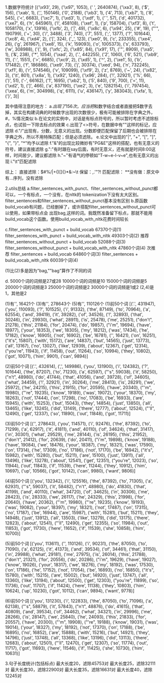 
1.数据字符统计
[('\x93', 29), ('\x97', 1053), (' ', 2640874), ('\xa3', 8), ('$', 156), ('\xab', 1), (',', 150146), ('0', 2188), ('\xb3', 1), ('4', 713), ('\xb7', 1), ('8', 545), ('<', 6683), ('\xc7', 1), ('\xd3', 1), ('\xdf', 1), ('\`', 57), ('d', 401732), ('\xe7', 6), ('h', 645961), ('l', 458108), ('\xef', 1), ('p', 158704), ('\xf3', 8), ('t', 1058170), ('x', 13916), ('\xfb', 2), ('|', 49), ('\x8c', 6), ('\x94', 25), ('#', 19), ("'", 190799), ('+', 30), ('/', 3488), ('3', 740), ('7', 551), (';', 1377), ('?', 101644), ('\xc8', 4), ('\xd4', 2), ('[', 324), ('\_', 123), ('\xe0', 9), ('c', 233355), ('\xe4', 26), ('g', 261967), ('\xe8', 15), ('k', 159093), ('o', 1005373), ('s', 633793), ('w', 308988), ('{', 9), ('\xfc', 2), ('\x85', 84), ('\x91', 17), ('"', 8909), ('\xa5', 1), ('&', 238), ('\*', 1054), ('\xad', 2), ('.', 442255), ('2', 1060), ('6', 521), ('\xb9', 11), (':', 1551), ('>', 6685), ('\xc9', 2), ('\xd5', 1), ('^', 2), ('\xe1', 5), ('b', 171482), ('f', 186886), ('\xe9', 73), ('j', 30374), ('\xed', 94), ('n', 732245), ('\xf1', 8), ('r', 574546), ('v', 109099), ('\xf9', 2), ('z', 8769), ('~', 24), ('\x82', 3), ('\t', 801), ('\x8a', 1), ('\x92', 1240), ('\x96', 284), ('!', 32921), ('%', 66), (')', 51), ('-', 66162), ('1', 1695), ('\xb2', 1), ('5', 840), ('9', 700), ('=', 11), ('\xd2', 1), (']', 466), ('a', 837190), ('\xe2', 3), ('e', 1282154), ('i', 797454), ('\xea', 6), ('m', 304998), ('q', 6111), ('u', 436147), ('y', 383043), ('\xfa', 1), ('}', 3)]

其中值得注意的地方：
a.$出现了156次，应当把$和数字结合或者直接把$数字去掉，其实在构建词典的时候数字出现的次数很少，极有可能被排除在字典之外，#，%情况类似
b.在论文的实例中，对话是有标点符号的，所以暂时考虑不滤除标点，也试验一下除去标点的效果
c.出现了<>符号，在数据中有"<u></u>"这样的标记，应滤除
d."/"出现有</u>，分数，无意义的出现。分数即便匹配保留了后期也会被排除在字典之外，所以不用特殊匹配；但是</u>必须滤除。
e.论文中出现的"|", "+", "[", "]", "{", "}", "\*"均予以滤除
f."&"的出现比较微妙有"PG&E"这样的搭配，也有无意义的符号，建议直接滤除
g.":"有时跟在say后面，有时无意义，还有就是时间8:00这样，时间居少，建议都滤除
h."~"有语气的停顿如"T-w~e-l-v~e",也有无意义的出现
i."\t"匹配滤除

综上：
直接滤除：$#%/|+()[]{}\*&:~\t
保留：,.'"?!
匹配滤除：<u></u>
\*\*没有做：原文中有...序列，没有滤除

2.utils总结
a.filter_sentences_with_punct、filter_sentences_without_punct都可以，一个有标点，一个没有，在nltk的
tokenization下没有太大区别。filter_sentences和filter_sentences_without_punct基本没有区别
b.原函数build_vocab有问题，已经删掉了，或许搭配filter_sentences_without_punct可以使用，如果带标点会
出现bag,这样的词。我既然准备留下标点，那就不能用build_vocab这个函数。使用build_vocab_with_nltk花费时间较长

c.filter_sentences_with_punct + build_vocab 67370个词(1)
  filter_sentences_with_punct + build_vocab_with_nltk 49303个词(2)    推荐
  filter_sentences_without_punct + build_vocab 52088个词(3)
  filter_sentences_without_punct + build_vocab_with_nltk 47860个词(4) 次推荐
  filter_sentences + build_vocab 64860个词(3)
  filter_sentences + build_vocab_with_nltk 60039个词(4)

(1)比(2)多是因为"bag,""bag"算作了不同的词

d. 5000个词的词频是27或28
  10000个词的词频是10
  15000个词的词频是5
  20000个词的词频是3
  25000个词的词频是2
  30000个词的词频是1或2 (2,4)是1，其他是2

(1)有'', 16421个
(3)有'', 278643个
(5)有'', 110126个
(1)前50个词
[('.', 431947), ('you', 110093), ('?', 101525), ('i', 91332), ('the', 87149), ('to', 70964), ('a', 62554), ('and', 39419), ('it', 39282), ('of', 34526), ('!', 32893), ('that', 30246), ('in', 29930), ('what', 28911), ('is', 25478), ('me', 25251), ("don't", 21278), ('this', 21184), ('for', 20474), ('do', 19857), ("i'm", 19694), ('have', 18977), ('your', 18353), ('we', 18305), ('my', 18212), ('was', 17434), ('he', 17182), ('know', 16905), ('not', 16902), ('be', 16781), ('', 16421), ('on', 16251), ("it's", 15807), ('with', 15172), ('are', 14837), ('but', 14565), ('just', 13773), ('all', 13167), ('no', 13027), ('like', 12939), ('about', 12367), ('get', 12314), ("you're", 11943), ('if', 11458), ('out', 11264), ('so', 10994), ('they', 10802), ('got', 10071), ('him', 9901), ('can', 9894)]

(2)前50个词
[('.', 432614), (',', 149986), ('you', 131900), ('i', 124382), ('?', 101644), ('the', 87207), ('to', 71230), ('a', 62597), ("'s", 59038), ('it', 58250), ("n't", 48980), ('do', 41744), ('that', 41056), ('and', 39728), ('of', 34605), ('what', 34459), ('!', 32921), ('in', 30264), ('me', 28413), ('is', 28291), ('we', 25972), ('he', 24215), ('this', 21915), ('for', 20595), ('have', 20340), ("'m", 19980), ("'re", 19235), ('know', 19189), ('was', 19072), ('your', 18370), ('my', 18263), ('not', 17444), ('on', 17298), ('no', 17083), ('be', 16933), ('are', 15945), ('with', 15253), ('but', 15043), ('they', 14854), ('just', 13850), ('all', 13465), ('like', 13245), ('did', 13149), ('there', 12777), ('about', 12524), ("'ll", 12490), ('get', 12337), ('so', 11890), ('out', 11848), ('got', 11711)]

(3)前50个词
[('', 278643), ('you', 114571), ('i', 92476), ('the', 87392), ('to', 71299), ('a', 62917), ('it', 41811), ('and', 40110), ('of', 34624), ('that', 31417), ('in', 30301), ('what', 29529), ('me', 28144), ('is', 26195), ('this', 21952), ("don't", 21412), ('for', 20639), ('do', 20411), ("i'm", 19898), ('know', 19188), ('have', 19084), ('we', 18476), ('your', 18387), ('my', 18321), ('was', 17590), ('on', 17314), ('he', 17309), ('no', 17186), ('not', 17170), ('be', 16942), ("it's", 15982), ('with', 15280), ('but', 15211), ('are', 15100), ('just', 13911), ('all', 13496), ('like', 13278), ('about', 12541), ('get', 12351), ("you're", 12023), ('so', 11944), ('out', 11843), ('if', 11539), ('here', 11244), ('they', 10912), ('him', 10697), ('up', 10566), ('got', 10142), ('can', 9980), ('want', 9806)]

(4)前50个词
[('you', 132342), ('i', 125516), ('the', 87392), ('to', 71305), ('a', 62931), ("'s", 59037), ('it', 58482), ("n't", 48980), ('do', 41830), ('that', 41199), ('and', 40110), ('what', 34720), ('of', 34625), ('in', 30306), ('me', 28423), ('is', 28333), ('we', 26117), ('he', 24329), ('this', 21998), ('for', 20640), ('have', 20362), ("'m", 19980), ("'re", 19235), ('know', 19193), ('was', 19082), ('your', 18397), ('my', 18321), ('not', 17487), ('on', 17315), ('no', 17187), ('be', 16944), ('are', 15987), ('with', 15281), ('but', 15211), ('they', 14948), ('just', 13912), ('all', 13503), ('like', 13279), ('did', 13175), ('there', 12823), ('about', 12541), ("'ll", 12490), ('get', 12355), ('so', 11984), ('out', 11853), ('got', 11730), ('here', 11652), ('if', 11539), ('she', 10858), ('him', 10700)]

(5)前50个词
[('you', 113611), ('', 110126), ('i', 90231), ('the', 87050), ('to', 71090), ('a', 62125), ('it', 41373), ('and', 39534), ('of', 34461), ('that', 31150), ('in', 29988), ('what', 29181), ('me', 27975), ('is', 26014), ('this', 21788), ("don't", 21321), ('for', 20556), ('do', 20286), ("i'm", 19629), ('have', 19027), ('know', 19026), ('your', 18317), ('we', 18276), ('my', 18192), ('was', 17530), ('on', 17186), ('he', 17152), ('not', 17054), ('be', 16893), ('no', 16850), ("it's", 15780), ('with', 15215), ('are', 15002), ('but', 14920), ('just', 13747), ('all', 13360), ('like', 13194), ('about', 12500), ('get', 12303), ("you're", 11899), ('so', 11736), ('out', 11707), ('if', 11424), ('here', 11138), ('they', 10803), ('him', 10624), ('up', 10230), ('got', 10112), ('can', 9894), ('want', 9778)]

(6)前50个词
[('you', 131230), ('i', 122833), ('the', 87050), ('to', 71096), ('a', 62138), ("'s", 58879), ('it', 57843), ("n't", 48876), ('do', 41615), ('that', 40809), ('and', 39534), ('of', 34462), ('what', 34321), ('in', 29996), ('me', 28266), ('is', 28147), ('we', 25840), ('he', 24093), ('this', 21833), ('for', 20557), ('have', 20300), ("'m", 19908), ("'re", 19188), ('know', 19031), ('was', 19014), ('your', 18327), ('my', 18192), ('not', 17370), ('on', 17188), ('be', 16895), ('no', 16852), ('are', 15888), ('with', 15216), ('but', 14921), ('they', 14796), ('just', 13748), ('all', 13368), ('like', 13196), ('did', 13113), ('there', 12683), ('about', 12501), ("'ll", 12470), ('get', 12307), ('so', 11774), ('out', 11717), ('got', 11693), ('here', 11546), ('if', 11425), ('she', 10730), ('him', 10631)]

3.句子长度统计(包括标点)
最大长度20，滤除45753对
最大长度25，滤除32111对
最大长度30，滤除22900对
最大长度35，滤除16631对
最大长度40，滤除12245对